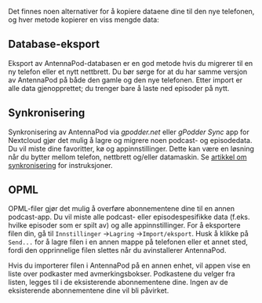 Det finnes noen alternativer for å kopiere dataene dine til den nye telefonen, og hver metode kopierer en viss mengde data:

## Database-eksport

Eksport av AntennaPod-databasen er en god metode hvis du migrerer til en ny telefon eller et nytt nettbrett. Du bør sørge for at du har samme versjon av AntennaPod på både den gamle og den nye telefonen. Etter import er alle data gjenopprettet; du trenger bare å laste ned episoder på nytt.

## Synkronisering

Synkronisering av AntennaPod via *gpodder.net* eller *gPodder Sync* app for Nextcloud gjør det mulig å lagre og migrere noen podcast- og episodedata. Du vil miste dine favoritter, kø og appinnstillinger. Dette kan være en løsning når du bytter mellom telefon, nettbrett og/eller datamaskin. Se [artikkel om synkronisering](/documentation/general/synchronization) for instruksjoner.

## OPML

OPML-filer gjør det mulig å overføre abonnementene dine til en annen podcast-app. Du vil miste alle podcast- eller episodespesifikke data (f.eks. hvilke episoder som er spilt av) og alle appinnstillinger. For å eksportere filen din, gå til `Innstillinger` →`Lagring` →`Import/eksport`. Husk å klikke på `Send...` for å lagre filen i en annen mappe på telefonen eller et annet sted, fordi den opprinnelige filen slettes når du avinstallerer AntennaPod.

Hvis du importerer filen i AntennaPod på en annen enhet, vil appen vise en liste over podkaster med avmerkingsbokser. Podkastene du velger fra listen, legges til i de eksisterende abonnementene dine. Ingen av de eksisterende abonnementene dine vil bli påvirket.

